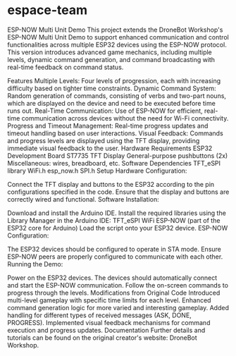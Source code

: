# espace-team

ESP-NOW Multi Unit Demo
This project extends the DroneBot Workshop's ESP-NOW Multi Unit Demo to support enhanced communication and control functionalities across multiple ESP32 devices using the ESP-NOW protocol. This version introduces advanced game mechanics, including multiple levels, dynamic command generation, and command broadcasting with real-time feedback on command status.

Features
Multiple Levels: Four levels of progression, each with increasing difficulty based on tighter time constraints.
Dynamic Command System: Random generation of commands, consisting of verbs and two-part nouns, which are displayed on the device and need to be executed before time runs out.
Real-Time Communication: Use of ESP-NOW for efficient, real-time communication across devices without the need for Wi-Fi connectivity.
Progress and Timeout Management: Real-time progress updates and timeout handling based on user interactions.
Visual Feedback: Commands and progress levels are displayed using the TFT display, providing immediate visual feedback to the user.
Hardware Requirements
ESP32 Development Board
ST7735 TFT Display
General-purpose pushbuttons (2x)
Miscellaneous: wires, breadboard, etc.
Software Dependencies
TFT_eSPI library
WiFi.h
esp_now.h
SPI.h
Setup
Hardware Configuration:

Connect the TFT display and buttons to the ESP32 according to the pin configurations specified in the code.
Ensure that the display and buttons are correctly wired and functional.
Software Installation:

Download and install the Arduino IDE.
Install the required libraries using the Library Manager in the Arduino IDE:
TFT_eSPI
WiFi
ESP-NOW (part of the ESP32 core for Arduino)
Load the script onto your ESP32 device.
ESP-NOW Configuration:

The ESP32 devices should be configured to operate in STA mode.
Ensure ESP-NOW peers are properly configured to communicate with each other.
Running the Demo:

Power on the ESP32 devices.
The devices should automatically connect and start the ESP-NOW communication.
Follow the on-screen commands to progress through the levels.
Modifications from Original Code
Introduced multi-level gameplay with specific time limits for each level.
Enhanced command generation logic for more varied and interesting gameplay.
Added handling for different types of received messages (ASK, DONE, PROGRESS).
Implemented visual feedback mechanisms for command execution and progress updates.
Documentation
Further details and tutorials can be found on the original creator's website: DroneBot Workshop.
